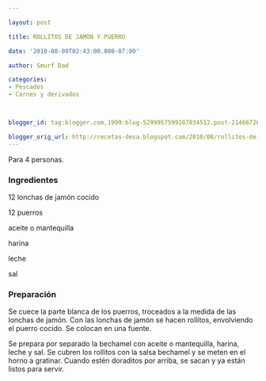 ```yaml
---

layout: post

title: ROLLITOS DE JAMÓN Y PUERRO

date: '2010-08-09T02:43:00.000-07:00'

author: Smurf Dad

categories:
- Pescados
- Carnes y derivados



blogger_id: tag:blogger.com,1999:blog-5299957599287034512.post-2146672660491260684

blogger_orig_url: http://recetas-desa.blogspot.com/2010/08/rollitos-de-jamon-y-puerro.html
---
```


Para 4 personas.

<h3>Ingredientes</h3>

12 lonchas de jamón cocido

12 puerros

aceite o mantequilla

harina

leche

sal

<h3>Preparación</h3>

Se cuece la parte blanca de los puerros, troceados a la medida de las lonchas de jamón. Con las lonchas de jamón se hacen rollitos, envolviendo el puerro cocido. Se colocan en una fuente.

Se prepara por separado la bechamel con aceite o mantequilla, harina, leche y sal. Se cubren los rollitos con la salsa bechamel y se meten en el horno a gratinar. Cuando estén doraditos por arriba, se sacan y ya están listos para servir.